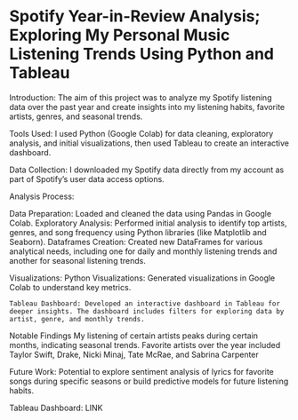 # Spotify Year-in-Review Analysis; Exploring My Personal Music Listening Trends Using Python and Tableau

Introduction: 
The aim of this project was to analyze my Spotify listening data over the past year and create insights into my listening habits, favorite artists, genres, and seasonal trends.

Tools Used:
I used Python (Google Colab) for data cleaning, exploratory analysis, and initial visualizations, then used Tableau to create an interactive dashboard.

Data Collection: 
I downloaded my Spotify data directly from my account as part of Spotify’s user data access options. 

Analysis Process: 

Data Preparation: Loaded and cleaned the data using Pandas in Google Colab.
Exploratory Analysis: Performed initial analysis to identify top artists, genres, and song frequency using Python libraries (like Matplotlib and Seaborn).
Dataframes Creation: Created new DataFrames for various analytical needs, including one for daily and monthly listening trends and another for seasonal listening trends.

Visualizations:
    Python Visualizations: Generated visualizations in Google Colab to understand key metrics.

    Tableau Dashboard: Developed an interactive dashboard in Tableau for deeper insights. The dashboard includes filters for exploring data by artist, genre, and monthly trends.

Notable Findings
    My listening of certain artists peaks during certain months, indicating seasonal trends.
    Favorite artists over the year included Taylor Swift, Drake, Nicki Minaj, Tate McRae, and Sabrina Carpenter

Future Work:
  Potential to explore sentiment analysis of lyrics for favorite songs during specific seasons or build predictive models for future listening habits.

Tableau Dashboard: LINK
